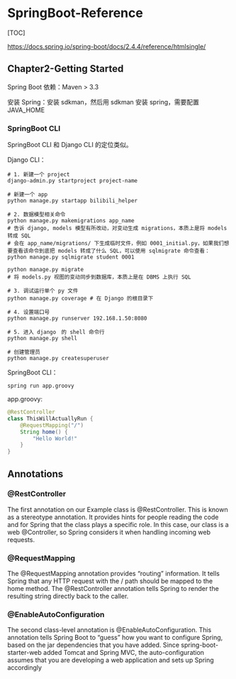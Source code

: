 # SpringBoot-Reference

[TOC]

https://docs.spring.io/spring-boot/docs/2.4.4/reference/htmlsingle/

## Chapter2-Getting Started

Spring Boot 依赖：Maven > 3.3

安装 Spring：安装 sdkman，然后用 sdkman 安装 spring，需要配置 JAVA_HOME

### SpringBoot CLI

SpringBoot CLI 和 Django CLI 的定位类似。

Django CLI：

```shell
# 1. 新建一个 project
django-admin.py startproject project-name

# 新建一个 app
python manage.py startapp bilibili_helper

# 2. 数据模型相关命令
python manage.py makemigrations app_name 
# 告诉 django, models 模型有所改动，对变动生成 migrations，本质上是将 models 转成 SQL
# 会在 app_name/migrations/ 下生成临时文件，例如 0001_initial.py，如果我们想要查看该命令到底把 models 转成了什么 SQL，可以使用 sqlmigrate 命令查看：
python manage.py sqlmigrate student 0001

python manage.py migrate
# 将 models.py 视图的变动同步到数据库，本质上是在 DBMS 上执行 SQL 

# 3. 调试运行单个 py 文件
python manage.py coverage # 在 Django 的根目录下

# 4. 设置端口号
python manage.py runserver 192.168.1.50:8080
    
# 5. 进入 django　的 shell 命令行
python manage.py shell 

# 创建管理员
python manage.py createsuperuser
```

SpringBoot CLI：

```shell
spring run app.groovy
```

app.groovy:

```java
@RestController
class ThisWillActuallyRun {
    @RequestMapping("/")
    String home() {
        "Hello World!"
    }
}
```

## Annotations

### @RestController

The first annotation on our Example class is @RestController. This is known as a stereotype annotation. It provides hints for people reading the code and for Spring that the class plays a specific role. In this case, our class is a web @Controller, so Spring considers it when handling incoming web requests.

### @RequestMapping

The @RequestMapping annotation provides “routing” information. It tells Spring that any HTTP request with the / path should be mapped to the home method. The @RestController annotation tells Spring to render the resulting string directly back to the caller.    

### @EnableAutoConfiguration  

The second class-level annotation is @EnableAutoConfiguration. This annotation tells Spring Boot to
“guess” how you want to configure Spring, based on the jar dependencies that you have added.
Since spring-boot-starter-web added Tomcat and Spring MVC, the auto-configuration assumes that
you are developing a web application and sets up Spring accordingly  